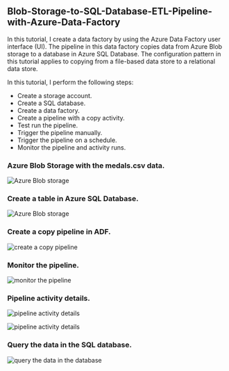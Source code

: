 ## Blob-Storage-to-SQL-Database-ETL-Pipeline-with-Azure-Data-Factory
In this tutorial, I create a data factory by using the Azure Data Factory user interface (UI). The pipeline in this data factory copies data from Azure Blob storage to a database in Azure SQL Database. The configuration pattern in this tutorial applies to copying from a file-based data store to a relational data store.

In this tutorial, I perform the following steps:
- Create a storage account.
- Create a SQL database.
- Create a data factory.
- Create a pipeline with a copy activity.
- Test run the pipeline.
- Trigger the pipeline manually.
- Trigger the pipeline on a schedule.
- Monitor the pipeline and activity runs.

### Azure Blob Storage with the medals.csv data.
![Azure Blob storage](https://github.com/Nkamanyi/Blob-Storage-to-SQL-Database-ETL-Pipeline-with-Azure-Data-Factory/blob/main/data%20in%20blob%20store.png)

### Create a table in Azure SQL Database.
![Azure Blob storage](https://github.com/Nkamanyi/Blob-Storage-to-SQL-Database-ETL-Pipeline-with-Azure-Data-Factory/blob/main/Create%20a%20table%20in%20sql%20database.png)

### Create a copy pipeline in ADF.
![create a copy pipeline](https://github.com/Nkamanyi/Blob-Storage-to-SQL-Database-ETL-Pipeline-with-Azure-Data-Factory/blob/main/copy%20pipeline.png)

### Monitor the pipeline.
![monitor the pipeline](https://github.com/Nkamanyi/Blob-Storage-to-SQL-Database-ETL-Pipeline-with-Azure-Data-Factory/blob/main/monitor%20pipeline.png)

### Pipeline activity details.
![pipeline activity details](https://github.com/Nkamanyi/Blob-Storage-to-SQL-Database-ETL-Pipeline-with-Azure-Data-Factory/blob/main/activity%20details.png)

![pipeline activity details](https://github.com/Nkamanyi/Blob-Storage-to-SQL-Database-ETL-Pipeline-with-Azure-Data-Factory/blob/main/activity%20detals%202.png)

### Query the data in the SQL database.
![query the data in the database](https://github.com/Nkamanyi/Blob-Storage-to-SQL-Database-ETL-Pipeline-with-Azure-Data-Factory/blob/main/query%20on%20the%20data.png)
